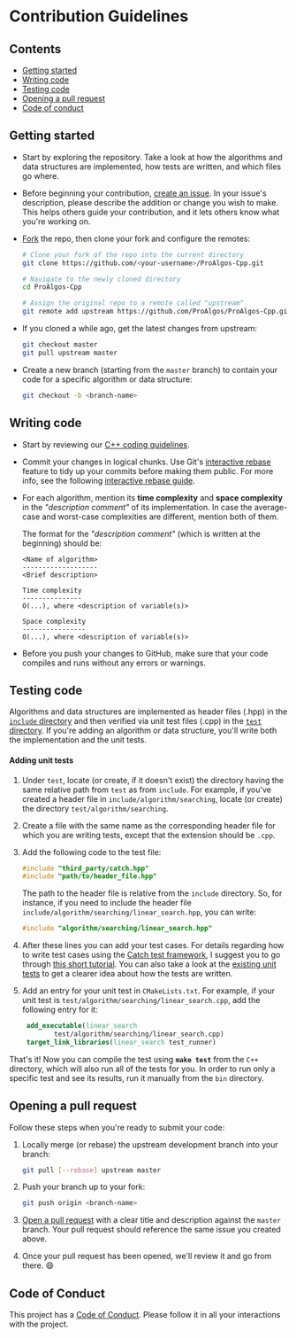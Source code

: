 # Contribution Guidelines

## Contents

* [Getting started](#getting-started)
* [Writing code](#writing-code)
* [Testing code](#testing-code)
* [Opening a pull request](#opening-a-pull-request)
* [Code of conduct](#code-of-conduct)

## Getting started

* Start by exploring the repository. Take a look at how the algorithms and data structures are implemented, how tests are written, and which files go where. 

* Before beginning your contribution, [create an issue][issue-guide]. In your issue's description, please describe the addition or change you wish to make. This helps others guide your contribution, and it lets others know what you're working on.

* [Fork][fork-guide] the repo, then clone your fork and configure the remotes:

   ```bash
   # Clone your fork of the repo into the current directory
   git clone https://github.com/<your-username>/ProAlgos-Cpp.git
  
   # Navigate to the newly cloned directory
   cd ProAlgos-Cpp
  
   # Assign the original repo to a remote called "upstream"
   git remote add upstream https://github.com/ProAlgos/ProAlgos-Cpp.git
   ```

* If you cloned a while ago, get the latest changes from upstream:

   ```bash
   git checkout master
   git pull upstream master
   ```

* Create a new branch (starting from the `master` branch) to contain your code for a specific algorithm or data structure:

   ```bash
   git checkout -b <branch-name>
   ```

## Writing code

* Start by reviewing our [C++ coding guidelines][coding-guidelines].

* Commit your changes in logical chunks. Use Git's [interactive rebase][rebase-info]
  feature to tidy up your commits before making them public. For more info, see the following [interactive rebase guide][rebase-guide].

* For each algorithm, mention its **time complexity** and **space complexity**
  in the _"description comment"_ of its implementation. In case the average-case
  and worst-case complexities are different, mention both of them.

    The format for the _"description comment"_ (which is written at the beginning) should be:

    ```text
    <Name of algorithm>
    -------------------
    <Brief description>

    Time complexity
    ---------------
    O(...), where <description of variable(s)>

    Space complexity
    ----------------
    O(...), where <description of variable(s)>
    ```

* Before you push your changes to GitHub, make sure that your code compiles and runs without any errors or warnings.

## Testing code

Algorithms and data structures are implemented as header files (.hpp) in the [`include` directory](include) and then verified via unit test files (.cpp) in the [`test` directory](test). If you're adding an algorithm or data structure, you'll write both the implementation and the unit tests. 

#### Adding unit tests

1. Under `test`, locate (or create, if it doesn't exist)
   the directory having the same relative path from `test` as from `include`.
   For example, if you've created a header file in `include/algorithm/searching`,
   locate (or create) the directory `test/algorithm/searching`.

1. Create a file with the same name as the corresponding header file for which
   you are writing tests, except that the extension should be `.cpp`.

1. Add the following code to the test file:

    ```cpp
    #include "third_party/catch.hpp"
    #include "path/to/header_file.hpp"
    ```

    The path to the header file is relative from the `include` directory. So,
    for instance, if you need to include the header file
    `include/algorithm/searching/linear_search.hpp`, you can write:

    ```cpp
    #include "algorithm/searching/linear_search.hpp"
    ```

1. After these lines you can add your test cases. For details regarding how to
   write test cases using the [Catch test framework][catch], I suggest you to
   go through [this short tutorial][catch-tutorial]. You can also take a look
   at the [existing unit tests][unit-tests] to get a clearer idea about how the
   tests are written.

1. Add an entry for your unit test in `CMakeLists.txt`. For example, if your
   unit test is `test/algorithm/searching/linear_search.cpp`, add the following
   entry for it:

   ```cmake
    add_executable(linear_search
           test/algorithm/searching/linear_search.cpp)
    target_link_libraries(linear_search test_runner)
   ```

That's it! Now you can compile the test using **`make test`** from the
`C++` directory, which will also run all of the tests for you. In order to run
only a specific test and see its results, run it manually from the `bin` directory.

## Opening a pull request

Follow these steps when you're ready to submit your code:

1. Locally merge (or rebase) the upstream development branch into your branch:

   ```bash
   git pull [--rebase] upstream master
   ```

1. Push your branch up to your fork:

   ```bash
   git push origin <branch-name>
   ```

1. [Open a pull request][pr-guide] with a clear title and description against the
   `master` branch. Your pull request should reference the same issue you created 
   above.

1. Once your pull request has been opened, we'll review it and go from there. :smile:

## Code of Conduct

This project has a [Code of Conduct](CODE_OF_CONDUCT.md). Please follow it in all your interactions with the project.

[coding-guidelines]: ../C++/CODING_GUIDELINES.md
[fork-guide]: https://help.github.com/fork-a-repo/
[rebase-info]: https://help.github.com/en/github/using-git/about-git-rebase
[rebase-guide]: https://hackernoon.com/beginners-guide-to-interactive-rebasing-346a3f9c3a6d
[pr-guide]: https://help.github.com/articles/about-pull-requests/
[issue-guide]: https://help.github.com/en/articles/about-issues
[catch]: https://github.com/catchorg/Catch2
[catch-tutorial]: https://github.com/catchorg/Catch2/blob/master/docs/tutorial.md#writing-tests
[unit-tests]: https://github.com/ProAlgos/ProAlgos-Cpp/tree/master/C%2B%2B/test